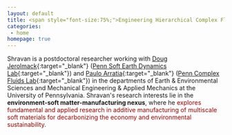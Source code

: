 ```yaml
---
layout: default
title: <span style="font-size:75%;">Engineering Hierarchical Complex Fluids<br><span style="font-size:55%;"><b>Design, mechanics, and manufacturing of earth-inspired multiscale soft matter</b>
categories:
 - home
homepage: true
---
```

Shravan is a postdoctoral researcher working with [Doug Jerolmack](https://earth.sas.upenn.edu/people/douglas-j-jerolmack){:target="_blank"} ([Penn Soft Earth Dynamics Lab](https://pennsed.seas.upenn.edu/){:target="_blank"}) and [Paulo Arratia](https://directory.seas.upenn.edu/paulo-e-arratia/){:target="_blank"} ([Penn Complex Fluids Lab](https://arratia.seas.upenn.edu/){:target="_blank"}) in the departments of Earth & Environmental Sciences and Mechanical Engineering & Applied Mechanics at the University of Pennsylvania. Shravan's research interests lie in the <b>environment-soft matter-manufacturing nexus</b>, where he <font color = "990000">explores fundamental and applied research in additive manufacturing of multiscale soft materials for decarbonizing the economy and environmental sustainability</font>.   
